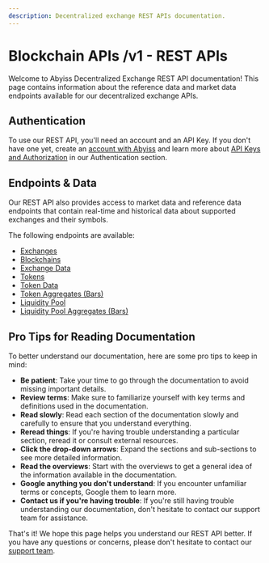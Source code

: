 ```yaml
---
description: Decentralized exchange REST APIs documentation.
---
```


# Blockchain APIs /v1 - REST APIs

Welcome to Abyiss Decentralized Exchange REST API documentation! This page contains information about the reference data and market data endpoints available for our decentralized exchange APIs.

## Authentication&#x20;

To use our REST API, you'll need an account and an API Key. If you don't have one yet, create an [account with Abyiss](https://abyiss.com/signin) and learn more about [API Keys and Authorization](../../../introduction/api-architecture/api-keys-authentication.md) in our Authentication section.

## Endpoints & Data&#x20;

Our REST API also provides access to market data and reference data endpoints that contain real-time and historical data about supported exchanges and their symbols.&#x20;

The following endpoints are available:

* [Exchanges](../../../blockchain-api/rest-apis/exchanges.md)
* [Blockchains](../../../blockchain-api/rest-apis/blockchains.md)
* [Exchange Data](../../../blockchain-api/rest-apis/exchange-data.md)
* [Tokens](../../../blockchain-api/rest-apis/tokens.md)
* [Token Data](../../../blockchain-api/rest-apis/token-data.md)
* [Token Aggregates (Bars)](../../../blockchain-api/rest-apis/token-aggregates-bars.md)
* [Liquidity Pool](../../../blockchain-api/rest-apis/pools.md)
* [Liquidity Pool Aggregates (Bars)](../../../blockchain-api/rest-apis/pool-aggregates-bars.md)

## Pro Tips for Reading Documentation&#x20;

To better understand our documentation, here are some pro tips to keep in mind:

* **Be patient**: Take your time to go through the documentation to avoid missing important details.
* **Review terms**: Make sure to familiarize yourself with key terms and definitions used in the documentation.
* **Read slowly**: Read each section of the documentation slowly and carefully to ensure that you understand everything.
* **Reread things**: If you're having trouble understanding a particular section, reread it or consult external resources.
* **Click the drop-down arrows**: Expand the sections and sub-sections to see more detailed information.
* **Read the overviews**: Start with the overviews to get a general idea of the information available in the documentation.
* **Google anything you don't understand**: If you encounter unfamiliar terms or concepts, Google them to learn more.
* **Contact us if you're having trouble**: If you're still having trouble understanding our documentation, don't hesitate to contact our support team for assistance.

That's it! We hope this page helps you understand our REST API better. If you have any questions or concerns, please don't hesitate to contact our [support team](https://abyiss.com/contact).
